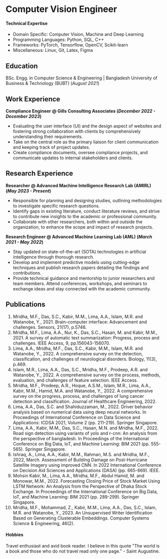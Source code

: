 # Computer Vision Engineer

#### Technical Expertise 
- Domain Specific: Computer Vision, Machine and Deep Learning
- Programming Languages: Python, SQL, C++
- Frameworks: PyTorch, Tensorflow, OpenCV, Scikit-learn
- Miscellaneous: Linux, Git, Latex, Figma

## Education
BSc. Engg. in Computer Science & Engineering | Bangladesh University of Business & Technology (BUBT) (_August 2021_)

## Work Experience
**Compliance Engineer @ Gills Consulting Associates (_December 2022 - December 2023_)**
- Evaluating the user interface (UI) and the design aspect of websites and fostering strong collaboration with clients by comprehensively understanding their requirements.
- Take on the central role as the primary liaison for client communication and keeping track of project updates.
- Create compliance documents, oversee compliance projects, and communicate updates to internal stakeholders and clients.

## Research Experience
**Researcher @ Advanced Machine Intelligence Research Lab (AMIRL) (_May 2023 - Present_)**
- Responsible for planning and designing studies, outlining methodologies to investigate specific research questions.
- Identify gaps in existing literature, conduct literature reviews, and strive to contribute new insights to the academic or professional community.
- Collaborate with other researchers, both within and outside the organization, to enhance the scope and impact of research projects.
  
**Research Engineer @ Advanced Machine Learning Lab (AML) (_March 2021 - May 2022_)**
- Stay updated on state-of-the-art (SOTA) technologies in artificial intelligence through thorough research.
- Develop and implement predictive models using cutting-edge techniques and publish research papers detailing the findings and contributions.
- Provide technical guidance and mentorship to junior researchers and team members. Attend conferences, workshops, and seminars to exchange ideas and stay connected with the academic community.

## Publications
1. Mridha, M.F., Das, S.C., Kabir, M.M., Lima, A.A., Islam, M.R. and Watanobe, Y., 2021. Brain-computer interface: Advancement and challenges. Sensors, 21(17), p.5746.
2. Mridha, M.F., Lima, A.A., Nur, K., Das, S.C., Hasan, M. and Kabir, M.M., 2021. A survey of automatic text summarization: Progress, process and challenges. IEEE Access, 9, pp.156043-156070.
3. Lima, A.A., Mridha, M.F., Das, S.C., Kabir, M.M., Islam, M.R. and Watanobe, Y., 2022. A comprehensive survey on the detection, classification, and challenges of neurological disorders. Biology, 11(3), p.469.
4. Islam, M.R., Lima, A.A., Das, S.C., Mridha, M.F., Prodeep, A.R. and Watanobe, Y., 2022. A comprehensive survey on the process, methods, evaluation, and challenges of feature selection. IEEE Access.
5. Mridha, M.F., Prodeep, A.R., Hoque, A.S.M., Islam, M.R., Lima, A.A., Kabir, M.M., Hamid, M.A. and Watanobe, Y., 2022. A comprehensive survey on the progress, process, and challenges of lung cancer detection and classification. Journal of Healthcare Engineering, 2022.
6. Lima, A.A., Das, S.C. and Shahiduzzaman, M., 2022. Driver behavior analysis based on numerical data using deep neural networks. In Proceedings of International Conference on Data Science and Applications: ICDSA 2021, Volume 2 (pp. 211-219). Springer Singapore.
7. Lima, A.A., Kabir, M.M., Das, S.C., Hasan, M.N. and Mridha, M.F., 2022. Road sign detection using variants of yolo and r-cnn: An analysis from the perspective of bangladesh. In Proceedings of the International Conference on Big Data, IoT, and Machine Learning: BIM 2021 (pp. 555-565). Springer Singapore.
8. Ishraq, A., Lima, A.A., Kabir, M.M., Rahman, M.S. and Mridha, M.F., 2022, March. Assessment of Building Damage on Post-Hurricane Satellite Imagery using improved CNN. In 2022 International Conference on Decision Aid Sciences and Applications (DASA) (pp. 665-669). IEEE.
9. Mohsin Kabir, M., Lima, A.A., Mridha, M.F., Abdul Hamid, M. and Monowar, M.M., 2022. Forecasting Closing Price of Stock Market Using LSTM Network: An Analysis from the Perspective of Dhaka Stock Exchange. In Proceedings of the International Conference on Big Data, IoT, and Machine Learning: BIM 2021 (pp. 289-299). Springer Singapore.
10. Mridha, M.F., Mohammad, Z., Kabir, M.M., Lima, A.A., Das, S.C., Islam, M.R. and Watanobe, Y., 2023. An Unsupervised Writer Identification Based on Generating Clusterable Embeddings. Computer Systems Science & Engineering, 46(2).

#### Hobbies
Travel enthusiast and avid book reader. I believe in this quote "The world is a book and those who do not travel read only one page." - Saint Augustine.

